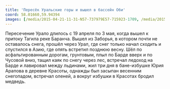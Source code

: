 ```yaml
---
title: 'Пересёк Уральские горы и вышел в бассейн Оби'
coord: 58.01660,59.94394
images: [/media/2015-04-21-11-31-N57-737979E57-715923-1709, /media/2015-04-25-12-20-N57-745651E57-745268-1738, /media/2015-05-02-09-57-N57-895409E59-446791-1936]
---
```


Пересечение Урало длилось с 19&nbsp;апреля по 3&nbsp;мая, когда вышел к притоку Тагила реке Баранча. Вышел из Заборья, в котором почти не оставалось снега, прошёл через Урал, где снег только начал сходить и спустился в Азию, где опять встретил позднюю весну. Шёл по асфальтированным дорогам, грунтовым, плыл по Барде вверх и по Чусовой вниз, тащил каяк по снегу через лес, встречал ледоход на Барде и лавировал между льдинами, жил три дня в бане-избушке Юрия Арапова в деревне Красоты, однажды был засыпан весенним снегопадом, встречал оленей, а вокруг избушки в Красотах бродил медведь.
